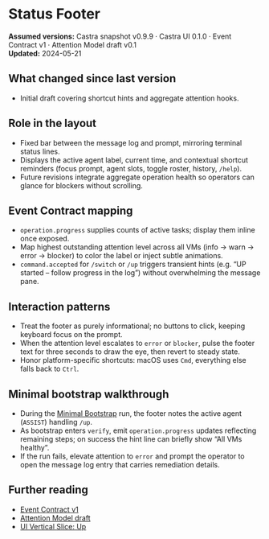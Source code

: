 # Status Footer

**Assumed versions:** Castra snapshot v0.9.9 · Castra UI 0.1.0 · Event Contract v1 · Attention Model draft v0.1  
**Updated:** 2024-05-21

## What changed since last version
- Initial draft covering shortcut hints and aggregate attention hooks.

## Role in the layout
- Fixed bar between the message log and prompt, mirroring terminal status lines.  
- Displays the active agent label, current time, and contextual shortcut reminders (focus prompt, agent slots, toggle roster, history, `/help`).  
- Future revisions integrate aggregate operation health so operators can glance for blockers without scrolling.

## Event Contract mapping
- `operation.progress` supplies counts of active tasks; display them inline once exposed.  
- Map highest outstanding attention level across all VMs (info → warn → error → blocker) to color the label or inject subtle animations.  
- `command.accepted` for `/switch` or `/up` triggers transient hints (e.g. “UP started – follow progress in the log”) without overwhelming the message pane.

## Interaction patterns
- Treat the footer as purely informational; no buttons to click, keeping keyboard focus on the prompt.  
- When the attention level escalates to `error` or `blocker`, pulse the footer text for three seconds to draw the eye, then revert to steady state.  
- Honor platform-specific shortcuts: macOS uses `Cmd`, everything else falls back to `Ctrl`.

## Minimal bootstrap walkthrough
- During the [Minimal Bootstrap](../../../castra-core/examples/minimal-bootstrap/README.md) run, the footer notes the active agent (`ASSIST`) handling `/up`.  
- As bootstrap enters `verify`, emit `operation.progress` updates reflecting remaining steps; on success the hint line can briefly show “All VMs healthy”.  
- If the run fails, elevate attention to `error` and prompt the operator to open the message log entry that carries remediation details.

## Further reading
- [Event Contract v1](../../../castra-core/docs/event-contract-v1.md)  
- [Attention Model draft](../reference/attention_model.md)  
- [UI Vertical Slice: Up](../../../UP.md)
